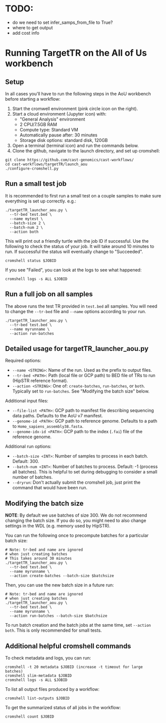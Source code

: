 # TODO:
* do we need to set infer_samps_from_file to True?
* where to get output
* add cost info

# Running TargetTR on the All of Us workbench

## Setup

In all cases you'll have to run the following steps in the AoU workbench before starting a workflow:

1. Start the cromwell environment (pink circle icon on the right).
2. Start a cloud environment (Jupyter icon) with:
    * "General Analysis" environment
    * 2 CPU/7.5GB RAM
    * Compute type: Standard VM
    * Automatically pause after: 30 minutes
    * Storage disk options: standard disk, 120GB
3. Open a terminal (terminal icon) and run the commands below.
4. Clone the github, navigate to the launch directory, and set up cromshell:

```
git clone https://github.com/cast-genomics/cast-workflows/
cd cast-workflows/targetTR/launch_aou
./configure-cromshell.py
```

## Run a small test job

It is recommended to first run a small test on a couple samples to make sure everything is set up correctly. e.g.:

```
./targetTR_launcher_aou.py \
  --tr-bed test.bed \
  --name mytest \
  --batch-size 2 \
  --batch-num 2 \
  --action both
```

This will print out a friendly turtle with the job ID if successful. Use the following to check the status of your job. It will take around 10 minutes to run. If successful the status will eventually change to "Succeeded".

```
cromshell status $JOBID
```

If you see "Failed", you can look at the logs to see what happened:

```
cromshell logs -s ALL $JOBID
```

## Run a full job on all samples

The above runs the test TR provided in `test.bed` all samples. You will need to change the `--tr-bed` file and `--name` options according to your run.

```
./targetTR_launcher_aou.py \
  --tr-bed test.bed \
  --name myrunname \
  --action run-batches 
```

## Detailed usage for targetTR_launcher_aou.py

Required options:
* `--name <STRING>`: Name of the run. Used as the prefix to output files.
* `--tr-bed <PATH>`: Path (local file or GCP path) to BED file of TRs to run (HipSTR reference format). 
* `--action <STRING>`: One of: `create-batches`, `run-batches`, or `both`. Typically set to `run-batches`. See "Modifying the batch size" below.

Additional input files:
* `--file-list <PATH>`: GCP path to manifest file describing sequencing data paths. Defaults to the AoU v7 manifest.
* `--genome-id <PATH>`: GCP path to reference genome. Defaults to a path to `Homo_sapiens_assembly38.fasta`.
* `--genome-idx-id <PATH>`: GCP path to the index (`.fai`) file of the reference genome.

Additional run options:
* `--batch-size <INT>`: Number of samples to process in each batch. Default: 300.
* `--batch-num <INT>`: Number of batches to process. Default: -1 (process all batches). This is helpful to set during debugging to consider a small number of batches.
* `--dryrun`: Don't actually submit the cromshell job, just print the command that would have been run.

## Modifying the batch size

**NOTE**: By default we use batches of size 300. We do not recommend changing the batch size. If you do so, you might need to also change settings in the WDL (e.g. memory used by HipSTR).

You can run the following once to precompute batches for a particular batch size:
```
# Note: tr-bed and name are ignored
# when just creating batches
# This takes around 30 minutes
./targetTR_launcher_aou.py \
  --tr-bed test.bed \
  --name myrunname \
  --action create-batches --batch-size $batchsize
```

Then, you can use the new batch size in a future run:
```
# Note: tr-bed and name are ignored
# when just creating batches
./targetTR_launcher_aou.py \
  --tr-bed test.bed \
  --name myrunname \
  --action run-batches --batch-size $batchsize
```

To run batch creation and the batch jobs at the same time, set `--action both`. This is only recommended for small tests.

## Additional helpful cromshell commands

To check metadata and logs, you can run:
```
cromshell -t 20 metadata $JOBID (increase -t timeout for large batches)
cromshell slim-metadata $JOBID
cromshell logs -s ALL $JOBID
```

To list all output files produced by a workflow:
```
cromshell list-outputs $JOBID
```

To get the summarized status of all jobs in the workflow:
```
cromshell count $JOBID
```